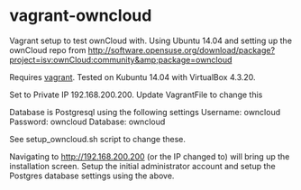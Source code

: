 vagrant-owncloud
================

Vagrant setup to test ownCloud with.  Using Ubuntu 14.04 and setting up the ownCloud repo from http://software.opensuse.org/download/package?project=isv:ownCloud:community&amp;package=owncloud

Requires [vagrant](https://www.vagrantup.com/).  Tested on Kubuntu 14.04 with VirtualBox 4.3.20.

Set to Private IP 192.168.200.200. Update VagrantFile to change this

Database is Postgresql using the following settings
Username: owncloud
Password: owncloud
Database: owncloud

See setup_owncloud.sh script to change these.  

Navigating to http://192.168.200.200 (or the IP changed to) will bring up the installation screen. Setup the initial administrator account and setup the Postgres database settings using the above.
